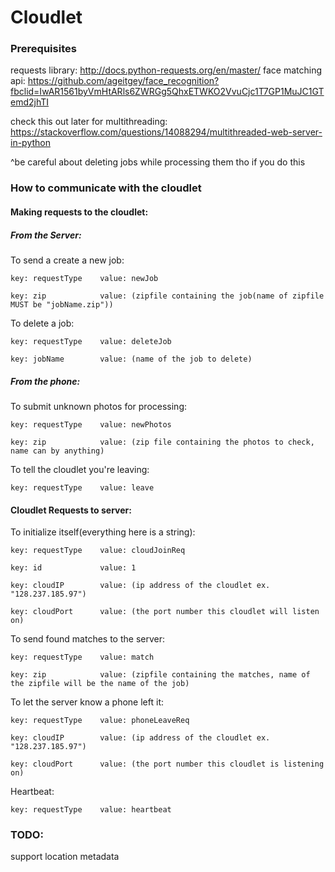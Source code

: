 # Cloudlet


### Prerequisites

requests library: http://docs.python-requests.org/en/master/
face matching api: https://github.com/ageitgey/face_recognition?fbclid=IwAR1561byVmHtARls6ZWRGg5QhxETWKO2VvuCjc1T7GP1MuJC1GTemd2jhTI

check this out later for multithreading: https://stackoverflow.com/questions/14088294/multithreaded-web-server-in-python

^be careful about deleting jobs while processing them tho if you do this

### How to communicate with the cloudlet

#### Making requests to the cloudlet:

##### From the Server:

To send a create a new job: 

    key: requestType    value: newJob

    key: zip            value: (zipfile containing the job(name of zipfile MUST be "jobName.zip"))

To delete a job:

    key: requestType    value: deleteJob

    key: jobName        value: (name of the job to delete)

##### From the phone:

To submit unknown photos for processing:

    key: requestType    value: newPhotos

    key: zip            value: (zip file containing the photos to check, name can by anything)

To tell the cloudlet you're leaving:
    
    key: requestType    value: leave


#### Cloudlet Requests to server:

To initialize itself(everything here is a string):

    key: requestType    value: cloudJoinReq

    key: id             value: 1

    key: cloudIP        value: (ip address of the cloudlet ex. "128.237.185.97")

    key: cloudPort      value: (the port number this cloudlet will listen on)

To send found matches to the server:

    key: requestType    value: match

    key: zip            value: (zipfile containing the matches, name of the zipfile will be the name of the job)

To let the server know a phone left it:

    key: requestType    value: phoneLeaveReq

    key: cloudIP        value: (ip address of the cloudlet ex. "128.237.185.97")

    key: cloudPort      value: (the port number this cloudlet is listening on)
    
Heartbeat:

    key: requestType    value: heartbeat


### TODO:
support location metadata
